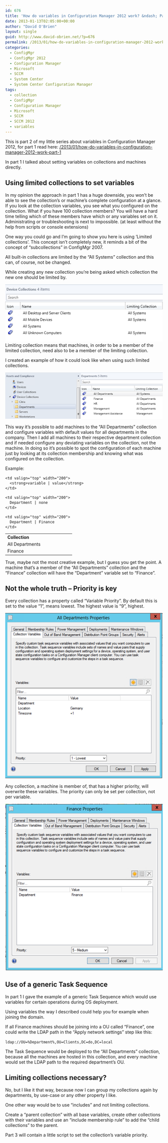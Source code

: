 ```yaml
---
id: 676
title: 'How do variables in Configuration Manager 2012 work? &ndash; Part 2'
date: 2013-01-13T02:05:00+00:00
author: "David O'Brien"
layout: single
guid: http://www.david-obrien.net/?p=676
permalink: /2013/01/how-do-variables-in-configuration-manager-2012-work-part-2/
categories:
  - ConfigMgr
  - ConfigMgr 2012
  - Configuration Manager
  - Microsoft
  - SCCM
  - System Center
  - System Center Configuration Manager
tags:
  - collection
  - ConfigMgr
  - Configuration Manager
  - Microsoft
  - SCCM
  - SCCM 2012
  - variables
---
```

This is part 2 of my little series about variables in Configuration Manager 2012, for part 1 read here: [/2013/01/how-do-variables-in-configuration-manager-2012-work-part-1](/2013/01/how-do-variables-in-configuration-manager-2012-work-part-1/)

In part 1 I talked about setting variables on collections and machines directly.

## Using limited collections to set variables

In my opinion the approach in part 1 has a huge downside, you won’t be able to see the collection’s or machine’s complete configuration at a glance. If you look at the collection variables, you see what you configured on the collection. What if you have 100 collection members? You will have a hard time telling which of these members have which or any variables set on it. Administrating or troubleshooting is next to impossible. (at least without the help from scripts or console extensions)

One way you could go and I’m going to show you here is using ‘Limited collections’. This concept isn’t completely new, it reminds a bit of the concept of “subcollections” in ConfigMgr 2007.

All built-in collections are limited by the “All Systems” collection and this can, of course, not be changed.

While creating any new collection you’re being asked which collection the new one should be limited by.

![image](/media/2013/01/image2.png "image")
Limiting collection means that machines, in order to be a member of the limited collection, need also to be a member of the limiting collection.

I created an example of how it could look like when using such limited collections.

![image](/media/2013/01/image3.png "image")

This way it’s possible to add machines to the “All Departments” collection and configure variables with default values for all departments in the company. Then I add all machines to their respective department collection and if needed configure any deviating variables on the collection, not the machine. In doing so it’s possible to spot the configuration of each machine just by looking at its collection membership and knowing what was configured on the collection.

Example:

<table width="400" border="0" cellspacing="0" cellpadding="2">
  <tr>
    <td valign="top" width="200">
      <strong>Collection</strong>
    </td>

    <td valign="top" width="200">
      <strong>variable | value</strong>
    </td>
  </tr>

  <tr>
    <td valign="top" width="200">
      All Departments
    </td>

    <td valign="top" width="200">
      Department | none
    </td>
  </tr>

  <tr>
    <td valign="top" width="200">
      Finance
    </td>

    <td valign="top" width="200">
      Department | Finance
    </td>
  </tr>
</table>

True, maybe not the most creative example, but I guess you get the point. A machine that’s a member of the “All Departments” collection and the “Finance” collection will have the “Department” variable set to “Finance”.

## Not the whole truth – Priority is key

Every collection has a property called “Variable Priority”. By default this is set to the value “1”, means lowest. The highest value is “9”, highest.

![image](/media/2013/01/image4.png "image")

Any collection, a machine is member of, that has a higher priority, will overwrite these variables. The priority can only be set per collection, not per variable.

![image](/media/2013/01/image5.png "image")

## Use of a generic Task Sequence

In part 1 I gave the example of a generic Task Sequence which would use variables for certain operations during OS deployment.

Using variables the way I described could help you for example when joining the domain.

If all Finance machines should be joining into a OU called “Finance”, one could write the LDAP path in the “Apply network settings” step like this:

`ldap://OU=%Department%,OU=Clients,DC=do,DC=local`

The Task Sequence would be deployed to the “All Departments” collection, because all the machines are hosted in this collection, and every machine would set the LDAP path to the required department’s OU.

## Limiting collections necessary?

No, but I like it that way, because now I can group my collections again by departments, by use-case or any other property I like.

One other way would be to use “includes” and not limiting collections.

Create a “parent collection” with all base variables, create other collections with their variables and use an “include membership rule” to add the “child collections” to the parent.

Part 3 will contain a little script to set the collection’s variable priority.
